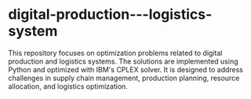 # digital-production---logistics-system
This repository focuses on optimization problems related to digital production and logistics systems. The solutions are implemented using Python and optimized with IBM's CPLEX solver. It is designed to address challenges in supply chain management, production planning, resource allocation, and logistics optimization.
